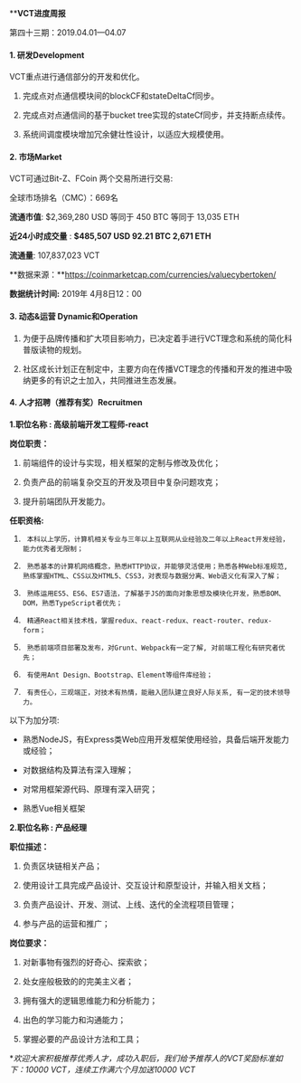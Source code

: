 ****VCT进度周报**

第四十三期：2019.04.01—04.07

#### **1. 研发Development** 

VCT重点进行通信部分的开发和优化。

1. 完成点对点通信模块间的blockCF和stateDeltaCf同步。

2. 完成点对点通信间的基于bucket tree实现的stateCf同步，并支持断点续传。

3. 系统间调度模块增加冗余健壮性设计，以适应大规模使用。

#### **2. 市场Market**

VCT可通过Bit-Z、FCoin 两个交易所进行交易: 

全球市场排名（CMC）：669名

**流通市值**:  $2,369,280 USD  等同于 450 BTC  等同于  13,035 ETH

**近24小时成交量** : **$485,507 USD   92.21 BTC   2,671 ETH**

**流通量**: 107,837,023 VCT

**数据来源：**https://coinmarketcap.com/currencies/valuecybertoken/

**数据统计时间:** 2019年 4月8日12：00

#### **3. 动态&运营 Dynamic和Operation**

1.    为便于品牌传播和扩大项目影响力，已决定着手进行VCT理念和系统的简化科普版读物的规划。

2.    社区成长计划正在制定中，主要方向在传播VCT理念的传播和开发的推进中吸纳更多的有识之士加入，共同推进生态发展。

#### **4. 人才招聘（推荐有奖）Recruitmen**

**1.职位名称 : 高级前端开发工程师-react**

**岗位职责：**

1. 前端组件的设计与实现，相关框架的定制与修改及优化；

2. 负责产品的前端复杂交互的开发及项目中复杂问题攻克；

3. 提升前端团队开发能力。

**任职资格:**

1.      本科以上学历，计算机相关专业与三年以上互联网从业经验及二年以上React开发经验，能力优秀者无限制；

2.      熟悉基本的计算机网络概念，熟悉HTTP协议，并能够灵活使用；熟悉各种Web标准规范, 熟练掌握HTML、CSS以及HTML5、CSS3，对表现与数据分离、Web语义化有深入了解；

3.      熟练运用ES5、ES6、ES7语法，了解基于JS的面向对象思想及模块化开发，熟悉BOM、DOM，熟悉TypeScript者优先；

4.      精通React相关技术栈，掌握redux、react-redux、react-router、redux-form；

5.      熟悉前端项目部署及发布，对Grunt、Webpack有一定了解, 对前端工程化有研究者优先；

6.      有使用Ant Design、Bootstrap、Element等组件库经验；

7.      有责任心，三观端正，对技术有热情，能融入团队建立良好人际关系, 有一定的技术领导力。

以下为加分项:

- 熟悉NodeJS，有Express类Web应用开发框架使用经验，具备后端开发能力或经验；

- 对数据结构及算法有深入理解；

- 对常用框架源代码、原理有深入研究；

- 熟悉Vue相关框架

 

**2.职位名称 : 产品经理**

**职位描述：**

1. 负责区块链相关产品；

2. 使用设计工具完成产品设计、交互设计和原型设计，并输入相关文档；

3. 负责产品设计、开发、测试、上线、迭代的全流程项目管理；

4. 参与产品的运营和推广；

**岗位要求：**

1. 对新事物有强烈的好奇心、探索欲；

2. 处女座般极致的的完美主义者；

3. 拥有强大的逻辑思维能力和分析能力；

4. 出色的学习能力和沟通能力；

5. 掌握必要的产品设计方法和工具；

**欢迎大家积极推荐优秀人才，成功入职后，我们给予推荐人的VCT奖励标准如下：*10000 VCT，连续工作满六个月加送10000 VCT**